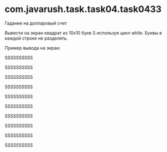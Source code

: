 # com.javarush.task.task04.task0433


Гадание на долларовый счет

Вывести на экран квадрат из 10х10 букв S используя цикл while.
Буквы в каждой строке не разделять.

Пример вывода на экран:

SSSSSSSSSS

SSSSSSSSSS

SSSSSSSSSS

SSSSSSSSSS

SSSSSSSSSS

SSSSSSSSSS

SSSSSSSSSS

SSSSSSSSSS

SSSSSSSSSS

SSSSSSSSSS
